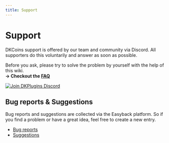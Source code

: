 ```yaml
---
title: Support
---
```


# Support

DKCoins support is offered by our team and community via Discord. All supporters do this voluntarily and answer as soon as possible.

Before you ask, please try to solve the problem by yourself with the help of this wiki.
<br/> **-> Checkout the [FAQ](frequently-asked-questions.md)**

[![Join DKPlugins Discord](https://discordapp.com/api/guilds/513441444959223809/embed.png?style=banner2)](https://discord.gg/ZR7HtTw)

## Bug reports & Suggestions

Bug reports and suggestions are collected via the Easyback platform. So if you find a problem or have a great idea, feel free to create a new entry.

* [Bug reports](https://pretronic.easyback.io/projects/dkcoins/boards/bugreports)
* [Suggestions](https://pretronic.easyback.io/projects/dkcoins/boards/suggestions)
